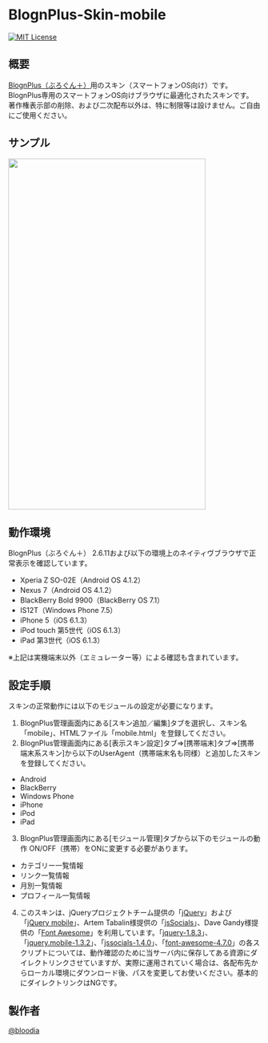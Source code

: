 # BlognPlus-Skin-mobile
[![MIT License](http://img.shields.io/badge/license-MIT-blue.svg?style=flat)](https://github.com/bloodia/BlognPlus-Skin-mobile/blob/master/LICENSE)

## 概要
[BlognPlus（ぶろぐん＋）](http://www.blogn.org "BlognPlus（ぶろぐん＋）")用のスキン（スマートフォンOS向け）です。  
BlognPlus専用のスマートフォンOS向けブラウザに最適化されたスキンです。  
著作権表示部の削除、および二次配布以外は、特に制限等は設けません。ご自由にご使用ください。

## サンプル
<img src="https://www.bloodia.net/files/github/blognplus-skin-mobile.jpg" width="394" height="700">

## 動作環境
BlognPlus（ぶろぐん＋） 2.6.11および以下の環境上のネイティヴブラウザで正常表示を確認しています。
  - Xperia Z SO-02E（Android OS 4.1.2）
  - Nexus 7（Android OS 4.1.2）
  - BlackBerry Bold 9900（BlackBerry OS 7.1）
  - IS12T（Windows Phone 7.5）
  - iPhone 5（iOS 6.1.3）
  - iPod touch 第5世代（iOS 6.1.3）
  - iPad 第3世代（iOS 6.1.3）  

※上記は実機端末以外（エミュレーター等）による確認も含まれています。

## 設定手順
スキンの正常動作には以下のモジュールの設定が必要になります。

1. BlognPlus管理画面内にある[スキン追加／編集]タブを選択し、スキン名「mobile」、HTMLファイル「mobile.html」を登録してください。
2. BlognPlus管理画面内にある[表示スキン設定]タブ⇒[携帯端末]タブ⇒[携帯端末系スキン]から以下のUserAgent（携帯端末名も同様）と追加したスキンを登録してください。
  - Android
  - BlackBerry
  - Windows Phone
  - iPhone
  - iPod
  - iPad
  
3. BlognPlus管理画面内にある[モジュール管理]タブから以下のモジュールの動作 ON/OFF（携帯）をONに変更する必要があります。
  - カテゴリー一覧情報
  - リンク一覧情報
  - 月別一覧情報
  - プロフィール一覧情報
  
4. このスキンは、jQueryプロジェクトチーム提供の「[jQuery](https://jquery.com/ "jQuery")」および「[jQuery mobile](https://jquerymobile.com/ "jQuery mobile")」、Artem Tabalin様提供の「[jsSocials](http://js-socials.com/ "jsSocials")」、Dave Gandy様提供の「[Font Awesome](http://fontawesome.io/ "Font Awesome")」を利用しています。「[jquery-1.8.3](https://code.jquery.com/jquery-1.8.3.min.js "jquery-1.8.3")」、「[jquery.mobile-1.3.2](https://jquerymobile.com/resources/download/jquery.mobile-1.3.2.zip "jquery.mobile-1.3.2")」、「[jssocials-1.4.0](https://github.com/tabalinas/jssocials/releases/download/v1.4.0/jssocials-1.4.0.zip "jssocials-1.4.0")」、「[font-awesome-4.7.0](http://fontawesome.io/assets/font-awesome-4.7.0.zip "font-awesome-4.7.0")」の各スクリプトについては、動作確認のために当サーバ内に保存してある資源にダイレクトリンクさせていますが、実際に運用されていく場合は、各配布先からローカル環境にダウンロード後、パスを変更してお使いください。基本的にダイレクトリンクはNGです。

## 製作者
[@bloodia](https://twitter.com/bloodiadotnet)
